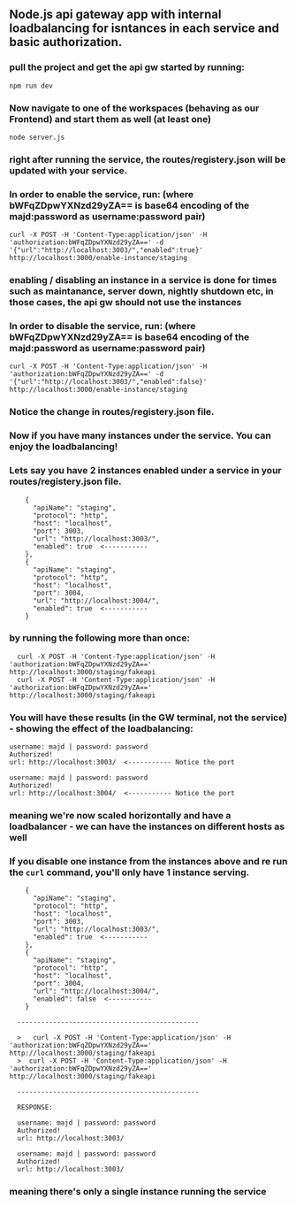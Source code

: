 ## Node.js api gateway app with internal loadbalancing for isntances in each service and basic authorization.
### pull the project and get the api gw started by running:
  
    npm run dev
    
### Now navigate to one of the workspaces (behaving as our Frontend) and start them as well (at least one)

    node server.js
    
### right after running the service, the routes/registery.json will be updated with your service.
### In order to enable the service, run: (where bWFqZDpwYXNzd29yZA== is base64 encoding of the majd:password as username:password pair)

    curl -X POST -H 'Content-Type:application/json' -H 'authorization:bWFqZDpwYXNzd29yZA==' -d '{"url":"http://localhost:3003/","enabled":true}' http://localhost:3000/enable-instance/staging 

### enabling / disabling an instance in a service is done for times such as maintanance, server down, nightly shutdown etc, in those cases, the api gw should not use the instances

### In order to disable the service, run: (where bWFqZDpwYXNzd29yZA== is base64 encoding of the majd:password as username:password pair)

    curl -X POST -H 'Content-Type:application/json' -H 'authorization:bWFqZDpwYXNzd29yZA==' -d '{"url":"http://localhost:3003/","enabled":false}' http://localhost:3000/enable-instance/staging 

### Notice the change in routes/registery.json file.

### Now if you have many instances under the service. You can enjoy the loadbalancing!

  ### Lets say you have 2 instances enabled under a service in your routes/registery.json file.
  
        {
          "apiName": "staging",
          "protocol": "http",
          "host": "localhost",
          "port": 3003,
          "url": "http://localhost:3003/",
          "enabled": true  <-----------
        },
        {
          "apiName": "staging",
          "protocol": "http",
          "host": "localhost",
          "port": 3004,
          "url": "http://localhost:3004/",
          "enabled": true  <-----------
        }
        
  ### by running the following more than once:
      
      curl -X POST -H 'Content-Type:application/json' -H 'authorization:bWFqZDpwYXNzd29yZA==' http://localhost:3000/staging/fakeapi
      curl -X POST -H 'Content-Type:application/json' -H 'authorization:bWFqZDpwYXNzd29yZA==' http://localhost:3000/staging/fakeapi

### You will have these results (in the GW terminal, not the service) - showing the effect of the loadbalancing:
    username: majd | password: password
    Authorized!
    url: http://localhost:3003/  <----------- Notice the port
    
    username: majd | password: password
    Authorized!
    url: http://localhost:3004/  <----------- Notice the port
      
### meaning we're now scaled horizontally and have a loadbalancer - we can have the instances on different hosts as well
### If you disable one instance from the instances above and re run the `curl` command, you'll only have 1 instance serving.
      
        
        {
          "apiName": "staging",
          "protocol": "http",
          "host": "localhost",
          "port": 3003,
          "url": "http://localhost:3003/",
          "enabled": true  <-----------
        },
        {
          "apiName": "staging",
          "protocol": "http",
          "host": "localhost",
          "port": 3004,
          "url": "http://localhost:3004/",
          "enabled": false  <-----------
        }
        
      ----------------------------------------------
      
      >   curl -X POST -H 'Content-Type:application/json' -H 'authorization:bWFqZDpwYXNzd29yZA==' http://localhost:3000/staging/fakeapi
      >  curl -X POST -H 'Content-Type:application/json' -H 'authorization:bWFqZDpwYXNzd29yZA==' http://localhost:3000/staging/fakeapi
   
      ----------------------------------------------
   
      RESPONSE:
      
      username: majd | password: password
      Authorized!
      url: http://localhost:3003/
    
      username: majd | password: password
      Authorized!
      url: http://localhost:3003/
 
 ### meaning there's only a single instance running the service
 
